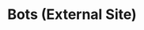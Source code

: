 ---
layout: post
title:  "Bots (External Site)"
category: discord
summary: "A list of Wysc's primary bots and their most used bot commands."
redirect_to: https://gdocs.gitbook.io/wysc/start
---